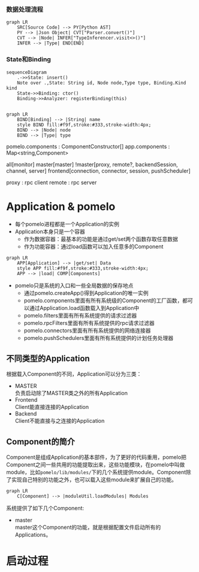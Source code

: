 ### 数据处理流程
```mermaid
graph LR
    SRC[Source Code] --> PY[Python AST]
    PY --> |Json Object| CVT["Parser.convert()"]
    CVT --> |Node| INFER["TypeInferencer.visit<>()"]
    INFER --> |Type| END[END]

```
### State和Binding
```mermaid
sequenceDiagram
    .->>State: insert()
    Note over .,State: String id, Node node,Type type, Binding.Kind kind
    State->>Binding: ctor()
    Binding->>Analyzer: registerBinding(this)
    
```
```mermaid
graph LR
    BIND[Binding] --> |String| name
    style BIND fill:#f9f,stroke:#333,stroke-width:4px;
    BIND --> |Node| node
    BIND --> |Type| type
```

pomelo.components : ComponentConstructor[]
app.components : Map<string,Component>

all[monitor]
master[master]
!master[proxy, remote?, backendSession, channel, server]
frontend[connection, connector, session, pushScheduler]

proxy : rpc client
remote : rpc server

# Application & pomelo
* 每个pomelo进程都是一个Application的实例
* Application本身只是一个容器
  * 作为数据容器：最基本的功能是通过get/set两个函数存取任意数据
  * 作为功能容器：通过load函数可以加入任意多的Component
```mermaid
graph LR
    APP[Application] --> |get/set| Data
    style APP fill:#f9f,stroke:#333,stroke-width:4px;
    APP --> |load| COMP[Components]
```
* pomelo只是系统的入口和一些全局数据的保存地点
  * 通过pomelo.createApp()得到Application的唯一实例
  * pomelo.components里面有所有系统级的Component的工厂函数，都可以通过Application.load函数载入到Application中
  * pomelo.filters里面有所有系统提供的请求过滤器
  * pomelo.rpcFilters里面有所有系统提供的rpc请求过滤器
  * pomelo.connectors里面有所有系统提供的网络连接器
  * pomelo.pushSchedulers里面有所有系统提供的计划任务处理器
## 不同类型的Application
根据载入Component的不同，Application可以分为三类：
* MASTER  
负责启动除了MASTER类之外的所有Application
* Frontend  
Client能直接连接的Application
* Backend  
Client不能直接与之连接的Application
## Component的简介
Component是组成Application的基本部件，为了更好的代码重用，pomelo把Component之间一些共用的功能提取出来，这些功能模块，在pomelo中叫做module，比如```pomelo/lib/modules/```下的几个系统提供module。Component除了实现自己特别的功能之外，也可以载入这些module来扩展自己的功能。
```mermaid
graph LR
    C[Component] --> |moduleUtil.loadModules| Modules
```
系统提供了如下几个Component:
* master  
master这个Component的功能，就是根据配置文件启动所有的Applications。

# 启动过程
